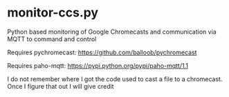 # monitor-ccs.py
Python based monitoring of Google Chromecasts and communication via MQTT to command and control

Requires pychromecast: https://github.com/balloob/pychromecast

Requires paho-mqtt: https://pypi.python.org/pypi/paho-mqtt/1.1


I do not remember where I got the code used to cast a file to a chromecast.  Once I figure that out I will give credit
